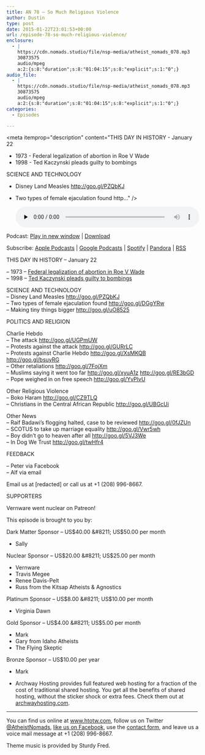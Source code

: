 ```yaml
---
title: AN 78 – So Much Religious Violence
author: Dustin
type: post
date: 2015-01-22T23:01:53+00:00
url: /episode-78-so-much-religious-violence/
enclosure:
  - |
    https://cdn.nomads.studio/file/nsp-media/atheist_nomads_078.mp3
    30873575
    audio/mpeg
    a:2:{s:8:"duration";s:8:"01:04:15";s:8:"explicit";s:1:"0";}
audio_file:
  - |
    https://cdn.nomads.studio/file/nsp-media/atheist_nomads_078.mp3
    30873575
    audio/mpeg
    a:2:{s:8:"duration";s:8:"01:04:15";s:8:"explicit";s:1:"0";}
categories:
  - Episodes

---
```

<div itemscope itemtype="http://schema.org/AudioObject">
  <meta itemprop="name" content="Episode 78 &#8211; So Much Religious Violence" />
  
  <meta itemprop="uploadDate" content="2015-01-22T16:01:53-07:00" />
  
  <meta itemprop="encodingFormat" content="audio/mpeg" />
  
  <meta itemprop="duration" content="PT1H04M15S" />
  
  <meta itemprop="description" content="THIS DAY IN HISTORY - January 22

- 1973 - Federal legalization of abortion in Roe V Wade
- 1998 - Ted Kaczynski pleads guilty to bombings

SCIENCE AND TECHNOLOGY
- Disney Land Measles http://goo.gl/PZQbKJ
- Two types of female ejaculation found http..." />
  
  <meta itemprop="contentUrl" content="https://dts.podtrac.com/redirect.mp3/cdn.nomads.studio/file/nsp-media/atheist_nomads_078.mp3" />
  
  <meta itemprop="contentSize" content="29.4" />
  </p> 
  
  <div class="powerpress_player" id="powerpress_player_8333">
    <audio class="wp-audio-shortcode" id="audio-5160-77" preload="none" style="width: 100%;" controls="controls"><source type="audio/mpeg" src="https://dts.podtrac.com/redirect.mp3/cdn.nomads.studio/file/nsp-media/atheist_nomads_078.mp3?_=77" /><a href="https://dts.podtrac.com/redirect.mp3/cdn.nomads.studio/file/nsp-media/atheist_nomads_078.mp3">https://dts.podtrac.com/redirect.mp3/cdn.nomads.studio/file/nsp-media/atheist_nomads_078.mp3</a></audio>
  </div>
</div>

<p class="powerpress_links powerpress_links_mp3">
  Podcast: <a href="https://dts.podtrac.com/redirect.mp3/cdn.nomads.studio/file/nsp-media/atheist_nomads_078.mp3" class="powerpress_link_pinw" target="_blank" title="Play in new window" onclick="return powerpress_pinw('https://htotw.com/?powerpress_pinw=5160-podcast');" rel="nofollow">Play in new window</a> | <a href="https://dts.podtrac.com/redirect.mp3/cdn.nomads.studio/file/nsp-media/atheist_nomads_078.mp3" class="powerpress_link_d" title="Download" rel="nofollow" download="atheist_nomads_078.mp3">Download</a>
</p>

<p class="powerpress_links powerpress_subscribe_links">
  Subscribe: <a href="https://podcasts.apple.com/us/podcast/humanists-take-on-the-world/id530050098?mt=2&ls=1" class="powerpress_link_subscribe powerpress_link_subscribe_itunes" target="_blank" title="Subscribe on Apple Podcasts" rel="nofollow">Apple Podcasts</a> | <a href="https://www.google.com/podcasts?feed=aHR0cDovL2F0aGVpc3Rub21hZHMubGlic3luLmNvbS9yc3M%3D" class="powerpress_link_subscribe powerpress_link_subscribe_googleplay" target="_blank" title="Subscribe on Google Podcasts" rel="nofollow">Google Podcasts</a> | <a href="https://open.spotify.com/show/3LzK2xZGike6Tc1GEMtMbr?si=LieN9SNuTpq96smuaUsH8A" class="powerpress_link_subscribe powerpress_link_subscribe_spotify" target="_blank" title="Subscribe on Spotify" rel="nofollow">Spotify</a> | <a href="https://www.pandora.com/podcast/atheist-nomads/PC:10122?corr=62071012&part=ug" class="powerpress_link_subscribe powerpress_link_subscribe_pandora" target="_blank" title="Subscribe on Pandora" rel="nofollow">Pandora</a> | <a href="https://htotw.com/feed/podcast/" class="powerpress_link_subscribe powerpress_link_subscribe_rss" target="_blank" title="Subscribe via RSS" rel="nofollow">RSS</a>
</p>

THIS DAY IN HISTORY &#8211; January 22

&#8211; 1973 &#8211; <a href="http://www.history.com/this-day-in-history/roe-v-wade" target="_blank" rel="noopener">Federal legalization of abortion in Roe V Wade</a>  
&#8211; 1998 &#8211; <a href="http://www.history.com/this-day-in-history/ted-kaczynski-pleads-guilty-to-bombings" target="_blank" rel="noopener">Ted Kaczynski pleads guilty to bombings</a>

SCIENCE AND TECHNOLOGY  
&#8211; Disney Land Measles <a href="http://goo.gl/PZQbKJ" target="_blank" rel="noopener">http://goo.gl/PZQbKJ</a>  
&#8211; Two types of female ejaculation found <a href="http://goo.gl/DGgYRw" target="_blank" rel="noopener">http://goo.gl/DGgYRw</a>  
&#8211; Making tiny things bigger <a href="http://goo.gl/uO8525" target="_blank" rel="noopener">http://goo.gl/uO8525</a>

POLITICS AND RELIGION

Charlie Hebdo  
&#8211; The attack <a href="http://goo.gl/UGPmUW" target="_blank" rel="noopener">http://goo.gl/UGPmUW</a>  
&#8211; Protests against the attack <a href="http://goo.gl/GURrLC" target="_blank" rel="noopener">http://goo.gl/GURrLC</a>  
&#8211; Protests against Charlie Hebdo <a href="http://goo.gl/XsMKQB" target="_blank" rel="noopener">http://goo.gl/XsMKQB</a> <a href="http://goo.gl/bsuyRG" target="_blank" rel="noopener">http://goo.gl/bsuyRG</a>  
&#8211; Other retaliations <a href="http://goo.gl/7FojXm" target="_blank" rel="noopener">http://goo.gl/7FojXm</a>  
&#8211; Muslims saying it went too far <a href="http://goo.gl/xyuA1z" target="_blank" rel="noopener">http://goo.gl/xyuA1z</a> <a href="http://goo.gl/RE3bGD" target="_blank" rel="noopener">http://goo.gl/RE3bGD</a>  
&#8211; Pope weighed in on free speech <a href="http://goo.gl/YvPlvU" target="_blank" rel="noopener">http://goo.gl/YvPlvU</a>

Other Religious Violence  
&#8211; Boko Haram <a href="http://goo.gl/CZ9TLQ" target="_blank" rel="noopener">http://goo.gl/CZ9TLQ</a>  
&#8211; Christians in the Central African Republic <a href="http://goo.gl/UBGcUi" target="_blank" rel="noopener">http://goo.gl/UBGcUi</a>

Other News  
&#8211; Raif Badawi’s flogging halted, case to be reviewed <a href="http://goo.gl/0fJZUn" target="_blank" rel="noopener">http://goo.gl/0fJZUn</a>  
&#8211; SCOTUS to take up marriage equality <a href="http://goo.gl/Vwr5wh" target="_blank" rel="noopener">http://goo.gl/Vwr5wh</a>  
&#8211; Boy didn&#8217;t go to heaven after all <a href="http://goo.gl/5VJ3We" target="_blank" rel="noopener">http://goo.gl/5VJ3We</a>  
&#8211; In Dog We Trust <a href="http://goo.gl/twHfr4" target="_blank" rel="noopener">http://goo.gl/twHfr4</a>

FEEDBACK

&#8211; Peter via Facebook  
&#8211; Alf via email

Email us at [redacted] or call us at +1 (208) 996-8667.

SUPPORTERS

Vernware went nuclear on Patreon!

This episode is brought to you by:

Dark Matter Sponsor &#8211; US$40.00 &#8211; US$50.00 per month  
* Sally

Nuclear Sponsor &#8211; US$20.00 &#8211; US$25.00 per month  
* Vernware  
* Travis Megee  
* Renee Davis-Pelt  
* Russ from the Kitsap Atheists & Agnostics

Platinum Sponsor – US$8.00 &#8211; US$10.00 per month  
* Virginia Dawn

Gold Sponsor – US$4.00 &#8211; US$5.00 per month  
* Mark  
* Gary from Idaho Atheists  
* The Flying Skeptic

Bronze Sponsor &#8211; US$10.00 per year  
* Mark

* Archway Hosting provides full featured web hosting for a fraction of the cost of traditional shared hosting. You get all the benefits of shared hosting, without the sticker shock or extra fees. Check them out at <a href="http://archwayhosting.com/" target="_blank" rel="noopener">archwayhosting.com</a>.

<hr width="500" />

You can find us online at <a href="https://www.htotw.com/" target="_blank" rel="noopener">www.htotw.com</a>, follow us on Twitter <a href="https://htotw.com/twitter" target="_blank" rel="noopener">@AtheistNomads</a>, <a href="https://htotw.com/facebook" target="_blank" rel="noopener">like us on Facebook</a>, use the [contact form](https://htotw.com/contact), and leave us a voice mail message at +1 (208) 996-8667.

Theme music is provided by Sturdy Fred.